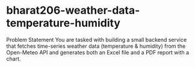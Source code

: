 # bharat206-weather-data-temperature-humidity
Problem Statement You are tasked with building a small backend service that fetches time-series weather data (temperature &amp; humidity) from the Open-Meteo API and generates both an Excel file and a PDF report with a chart.

